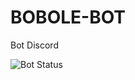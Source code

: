 # BOBOLE-BOT
Bot Discord


![Bot Status](https://bots.ondiscord.xyz/api/bot/1246432025817256107/status)
